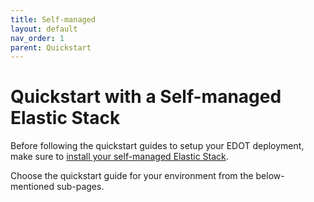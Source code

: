 ```yaml
---
title: Self-managed
layout: default
nav_order: 1
parent: Quickstart
---
```


# Quickstart with a Self-managed Elastic Stack

Before following the quickstart guides to setup your EDOT deployment, make sure to [install your self-managed Elastic Stack](https://www.elastic.co/guide/en/observability/current/apm-open-telemetry.html).

Choose the quickstart guide for your environment from the below-mentioned sub-pages.
